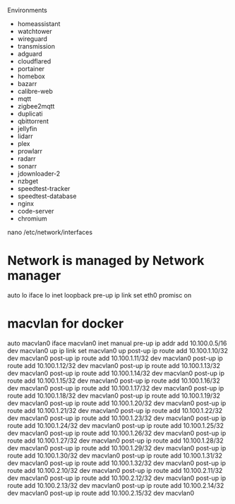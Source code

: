 Environments

- homeassistant
- watchtower
- wireguard
- transmission
- adguard
- cloudflared
- portainer
- homebox
- bazarr
- calibre-web
- mqtt
- zigbee2mqtt
- duplicati
- qbittorrent
- jellyfin
- lidarr
- plex
- prowlarr
- radarr
- sonarr
- jdownloader-2
- nzbget
- speedtest-tracker
- speedtest-database
- nginx
- code-server
- chromium

nano /etc/network/interfaces

# Network is managed by Network manager
auto lo
iface lo inet loopback
pre-up ip link set eth0 promisc on
# macvlan for docker
auto macvlan0
iface macvlan0 inet manual
    pre-up ip addr add 10.100.0.5/16 dev macvlan0
    up ip link set macvlan0 up
    post-up ip route add 10.100.1.10/32 dev macvlan0
    post-up ip route add 10.100.1.11/32 dev macvlan0
    post-up ip route add 10.100.1.12/32 dev macvlan0
    post-up ip route add 10.100.1.13/32 dev macvlan0
    post-up ip route add 10.100.1.14/32 dev macvlan0
    post-up ip route add 10.100.1.15/32 dev macvlan0
    post-up ip route add 10.100.1.16/32 dev macvlan0
    post-up ip route add 10.100.1.17/32 dev macvlan0
    post-up ip route add 10.100.1.18/32 dev macvlan0
    post-up ip route add 10.100.1.19/32 dev macvlan0
    post-up ip route add 10.100.1.20/32 dev macvlan0
    post-up ip route add 10.100.1.21/32 dev macvlan0
    post-up ip route add 10.100.1.22/32 dev macvlan0
    post-up ip route add 10.100.1.23/32 dev macvlan0
    post-up ip route add 10.100.1.24/32 dev macvlan0
    post-up ip route add 10.100.1.25/32 dev macvlan0
    post-up ip route add 10.100.1.26/32 dev macvlan0
    post-up ip route add 10.100.1.27/32 dev macvlan0
    post-up ip route add 10.100.1.28/32 dev macvlan0
    post-up ip route add 10.100.1.29/32 dev macvlan0
    post-up ip route add 10.100.1.30/32 dev macvlan0
    post-up ip route add 10.100.1.31/32 dev macvlan0
    post-up ip route add 10.100.1.32/32 dev macvlan0
    post-up ip route add 10.100.2.10/32 dev macvlan0
    post-up ip route add 10.100.2.11/32 dev macvlan0
    post-up ip route add 10.100.2.12/32 dev macvlan0
    post-up ip route add 10.100.2.13/32 dev macvlan0
    post-up ip route add 10.100.2.14/32 dev macvlan0
    post-up ip route add 10.100.2.15/32 dev macvlan0